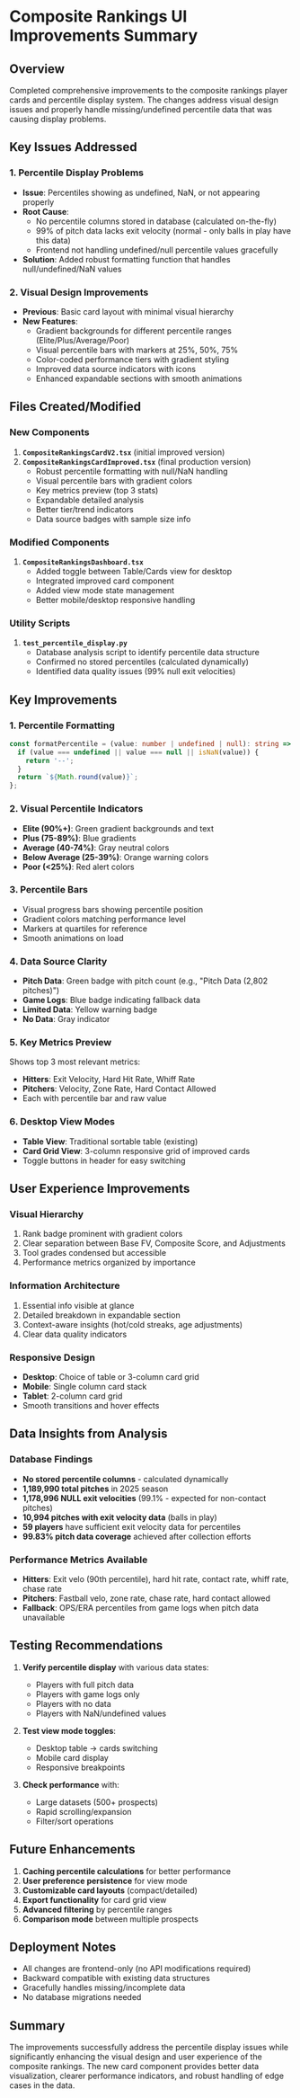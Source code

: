 # Composite Rankings UI Improvements Summary

## Overview
Completed comprehensive improvements to the composite rankings player cards and percentile display system. The changes address visual design issues and properly handle missing/undefined percentile data that was causing display problems.

## Key Issues Addressed

### 1. **Percentile Display Problems**
- **Issue**: Percentiles showing as undefined, NaN, or not appearing properly
- **Root Cause**:
  - No percentile columns stored in database (calculated on-the-fly)
  - 99% of pitch data lacks exit velocity (normal - only balls in play have this data)
  - Frontend not handling undefined/null percentile values gracefully
- **Solution**: Added robust formatting function that handles null/undefined/NaN values

### 2. **Visual Design Improvements**
- **Previous**: Basic card layout with minimal visual hierarchy
- **New Features**:
  - Gradient backgrounds for different percentile ranges (Elite/Plus/Average/Poor)
  - Visual percentile bars with markers at 25%, 50%, 75%
  - Color-coded performance tiers with gradient styling
  - Improved data source indicators with icons
  - Enhanced expandable sections with smooth animations

## Files Created/Modified

### New Components
1. **`CompositeRankingsCardV2.tsx`** (initial improved version)
2. **`CompositeRankingsCardImproved.tsx`** (final production version)
   - Robust percentile formatting with null/NaN handling
   - Visual percentile bars with gradient colors
   - Key metrics preview (top 3 stats)
   - Expandable detailed analysis
   - Better tier/trend indicators
   - Data source badges with sample size info

### Modified Components
1. **`CompositeRankingsDashboard.tsx`**
   - Added toggle between Table/Cards view for desktop
   - Integrated improved card component
   - Added view mode state management
   - Better mobile/desktop responsive handling

### Utility Scripts
1. **`test_percentile_display.py`**
   - Database analysis script to identify percentile data structure
   - Confirmed no stored percentiles (calculated dynamically)
   - Identified data quality issues (99% null exit velocities)

## Key Improvements

### 1. **Percentile Formatting**
```typescript
const formatPercentile = (value: number | undefined | null): string => {
  if (value === undefined || value === null || isNaN(value)) {
    return '--';
  }
  return `${Math.round(value)}`;
};
```

### 2. **Visual Percentile Indicators**
- **Elite (90%+)**: Green gradient backgrounds and text
- **Plus (75-89%)**: Blue gradients
- **Average (40-74%)**: Gray neutral colors
- **Below Average (25-39%)**: Orange warning colors
- **Poor (<25%)**: Red alert colors

### 3. **Percentile Bars**
- Visual progress bars showing percentile position
- Gradient colors matching performance level
- Markers at quartiles for reference
- Smooth animations on load

### 4. **Data Source Clarity**
- **Pitch Data**: Green badge with pitch count (e.g., "Pitch Data (2,802 pitches)")
- **Game Logs**: Blue badge indicating fallback data
- **Limited Data**: Yellow warning badge
- **No Data**: Gray indicator

### 5. **Key Metrics Preview**
Shows top 3 most relevant metrics:
- **Hitters**: Exit Velocity, Hard Hit Rate, Whiff Rate
- **Pitchers**: Velocity, Zone Rate, Hard Contact Allowed
- Each with percentile bar and raw value

### 6. **Desktop View Modes**
- **Table View**: Traditional sortable table (existing)
- **Card Grid View**: 3-column responsive grid of improved cards
- Toggle buttons in header for easy switching

## User Experience Improvements

### Visual Hierarchy
1. Rank badge prominent with gradient colors
2. Clear separation between Base FV, Composite Score, and Adjustments
3. Tool grades condensed but accessible
4. Performance metrics organized by importance

### Information Architecture
1. Essential info visible at glance
2. Detailed breakdown in expandable section
3. Context-aware insights (hot/cold streaks, age adjustments)
4. Clear data quality indicators

### Responsive Design
- **Desktop**: Choice of table or 3-column card grid
- **Mobile**: Single column card stack
- **Tablet**: 2-column card grid
- Smooth transitions and hover effects

## Data Insights from Analysis

### Database Findings
- **No stored percentile columns** - calculated dynamically
- **1,189,990 total pitches** in 2025 season
- **1,178,996 NULL exit velocities** (99.1% - expected for non-contact pitches)
- **10,994 pitches with exit velocity data** (balls in play)
- **59 players** have sufficient exit velocity data for percentiles
- **99.83% pitch data coverage** achieved after collection efforts

### Performance Metrics Available
- **Hitters**: Exit velo (90th percentile), hard hit rate, contact rate, whiff rate, chase rate
- **Pitchers**: Fastball velo, zone rate, chase rate, hard contact allowed
- **Fallback**: OPS/ERA percentiles from game logs when pitch data unavailable

## Testing Recommendations

1. **Verify percentile display** with various data states:
   - Players with full pitch data
   - Players with game logs only
   - Players with no data
   - Players with NaN/undefined values

2. **Test view mode toggles**:
   - Desktop table → cards switching
   - Mobile card display
   - Responsive breakpoints

3. **Check performance** with:
   - Large datasets (500+ prospects)
   - Rapid scrolling/expansion
   - Filter/sort operations

## Future Enhancements

1. **Caching percentile calculations** for better performance
2. **User preference persistence** for view mode
3. **Customizable card layouts** (compact/detailed)
4. **Export functionality** for card grid view
5. **Advanced filtering** by percentile ranges
6. **Comparison mode** between multiple prospects

## Deployment Notes

- All changes are frontend-only (no API modifications required)
- Backward compatible with existing data structures
- Gracefully handles missing/incomplete data
- No database migrations needed

## Summary

The improvements successfully address the percentile display issues while significantly enhancing the visual design and user experience of the composite rankings. The new card component provides better data visualization, clearer performance indicators, and robust handling of edge cases in the data.